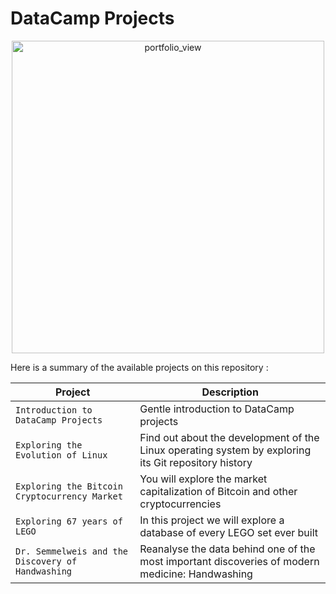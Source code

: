 # DataCamp Projects

<p align="center">
  <img width="500" alt="portfolio_view" src="https://vectorlogoseek.com/wp-content/uploads/2019/05/datacamp-vector-logo.png">
</p>

Here is a summary of the available projects on this repository :

| Project | Description |
| ------------- | ------------- |
| `Introduction to DataCamp Projects` | Gentle introduction to DataCamp projects  |
| `Exploring the Evolution of Linux`  | Find out about the development of the Linux operating system by exploring its Git repository history |
| `Exploring the Bitcoin Cryptocurrency Market` | You will explore the market capitalization of Bitcoin and other cryptocurrencies |
| `Exploring 67 years of LEGO` | In this project we will explore a database of every LEGO set ever built |
| `Dr. Semmelweis and the Discovery of Handwashing` | Reanalyse the data behind one of the most important discoveries of modern medicine: Handwashing |
